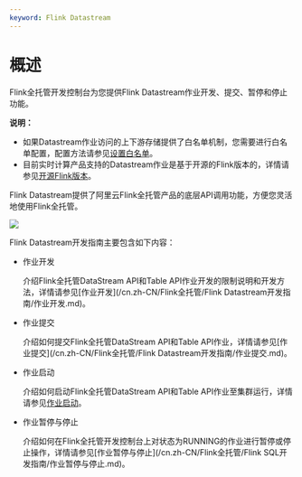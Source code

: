 ```yaml
---
keyword: Flink Datastream
---
```


# 概述

Flink全托管开发控制台为您提供Flink Datastream作业开发、提交、暂停和停止功能。

**说明：**

-   如果Datastream作业访问的上下游存储提供了白名单机制，您需要进行白名单配置，配置方法请参见[设置白名单](/cn.zh-CN/Flink全托管/准备工作/设置白名单.md)。
-   目前实时计算产品支持的Datastream作业是基于开源的Flink版本的，详情请参见[开源Flink版本](https://github.com/apache/flink/tree/blink)。

Flink Datastream提供了阿里云Flink全托管产品的底层API调用功能，方便您灵活地使用Flink全托管。

![](https://static-aliyun-doc.oss-accelerate.aliyuncs.com/assets/img/zh-CN/6265749951/p65080.png)

Flink Datastream开发指南主要包含如下内容：

-   作业开发

    介绍Flink全托管DataStream API和Table API作业开发的限制说明和开发方法，详情请参见[作业开发](/cn.zh-CN/Flink全托管/Flink Datastream开发指南/作业开发.md)。

-   作业提交

    介绍如何提交Flink全托管DataStream API和Table API作业，详情请参见[作业提交](/cn.zh-CN/Flink全托管/Flink Datastream开发指南/作业提交.md)。

-   作业启动

    介绍如何启动Flink全托管DataStream API和Table API作业至集群运行，详情请参见[作业启动]()。

-   作业暂停与停止

    介绍如何在Flink全托管开发控制台上对状态为RUNNING的作业进行暂停或停止操作，详情请参见[作业暂停与停止](/cn.zh-CN/Flink全托管/Flink SQL开发指南/作业暂停与停止.md)。


